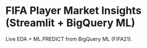 ﻿# FIFA Player Market Insights (Streamlit + BigQuery ML)

Live EDA + ML.PREDICT from BigQuery ML (FIFA21).
